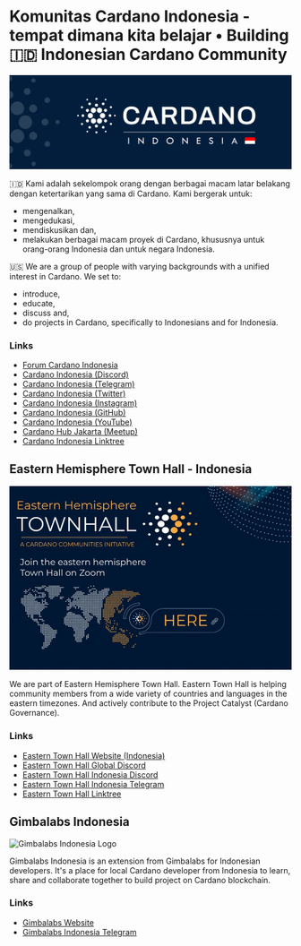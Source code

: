 # Komunitas Cardano Indonesia - tempat dimana kita belajar • Building 🇮🇩 Indonesian Cardano Community

![Cardano Community Banner](https://github.com/cardano-indonesia/.github/blob/main/assets/twitterBannerCardanoIndonesia.jpg)

🇮🇩  Kami adalah sekelompok orang dengan berbagai macam latar belakang dengan ketertarikan yang sama di Cardano.
Kami bergerak untuk:
- mengenalkan,
- mengedukasi,
- mendiskusikan dan,
- melakukan berbagai macam proyek di Cardano, khususnya untuk orang-orang Indonesia dan untuk negara Indonesia.

🇺🇸  We are a group of people with varying backgrounds with a unified interest in Cardano. 
We set to:
- introduce, 
- educate, 
- discuss and,
- do projects in Cardano, specifically to Indonesians and for Indonesia.

### Links

- [Forum Cardano Indonesia](https://forum.cardano.org/c/bahasa-indonesia/)
- [Cardano Indonesia (Discord)](https://discord.gg/KnXFJftmfn)
- [Cardano Indonesia (Telegram)](https://t.me/CardanoIndonesiaOfficial)
- [Cardano Indonesia (Twitter)](https://twitter.com/Cardano_ID)
- [Cardano Indonesia (Instagram)](https://www.instagram.com/cardanoindonesia/)
- [Cardano Indonesia (GitHub)](https://github.com/cardano-indonesia)
- [Cardano Indonesia (YouTube)](https://www.youtube.com/channel/UCskq7Po4Hkyvlv7dAcFuY8g)
- [Cardano Hub Jakarta (Meetup)](https://www.meetup.com/Cardano-Blockchain-Jakarta/)
- [Cardano Indonesia Linktree](https://linktr.ee/CardanoIndonesia)

## Eastern Hemisphere Town Hall - Indonesia

![Eastern Town Hall Banner](https://github.com/cardano-indonesia/.github/blob/main/assets/easternTownHall.png)

We are part of Eastern Hemisphere Town Hall. Eastern Town Hall is helping community members from a wide variety of countries and languages in the eastern timezones. And actively contribute to the Project Catalyst (Cardano Governance).

### Links

- [Eastern Town Hall Website (Indonesia)](https://easterntownhall.com/id/)
- [Eastern Town Hall Global Discord](https://discord.gg/2samgExhzJ)
- [Eastern Town Hall Indonesia Discord](https://discord.gg/KnXFJftmfn)
- [Eastern Town Hall Indonesia Telegram](https://t.me/EHTIndonesia)
- [Eastern Town Hall Linktree](https://linktr.ee/EasternTownHall)

## Gimbalabs Indonesia

![Gimbalabs Indonesia Logo](https://github.com/cardano-indonesia/.github/blob/main/assets/gimbalabsIndonesiaLogoWithText.jgp)

Gimbalabs Indonesia is an extension from Gimbalabs for Indonesian developers. It's a place for local Cardano developer from Indonesia to learn, share and collaborate together to build project on Cardano blockchain.

### Links

- [Gimbalabs Website](https://gimbalabs.com/gimbalgrid)
- [Gimbalabs Indonesia Telegram](https://t.me/gimbalabsindonesia)

